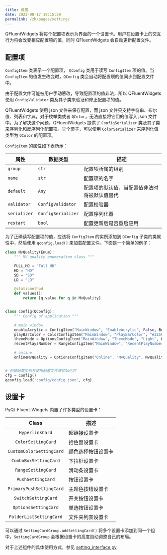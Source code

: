 ```yaml
---
title: 设置
date: 2023-08-17 19:15:59
permalink: /zh/pages/setting/
---
```


QFluentWidgets 将每个配置项表示为界面的一个设置卡。用户在设置卡上的交互行为将会改变相应配置项的值，同时 QFluentWidgets 会自动更新配置文件。

## 配置项

 `ConfigItem` 类表示一个配置项， `QConfig` 类用于读写 `ConfigItem` 项的值。当 `ConfigItem` 的值发生改变时，`QConfig` 类会自动将配置项的值同步到配置文件中。

由于配置文件可能被用户手动篡改，导致配置项的值非法，所以 QFluentWidgets 使用 `ConfigValidator` 类及其子类来验证和修正配置项的值。

QFluentWidgets 使用 json 文件来保存配置，而 json 文件只支持字符串、布尔值、列表和字典，对于枚举类或者 `QColor`，无法直接将它们的值写入 json 文件中。为了解决这个问题，QFluentWidgets 提供了 `ConfigSerializer` 类及其子类来序列化和反序列化配置项。举个栗子，可以使用 `ColorSerializer` 来序列化值类型为 `QColor` 的配置项。

`ConfigItem` 的属性如下表所示：

| 属性         | 数据类型           | 描述                                         |
| ------------ | ------------------ | -------------------------------------------- |
| `group`      | `str`              | 配置项所属的组别                             |
| `name`       | `str`              | 配置项的名字                                 |
| `default`    | `Any`              | 配置项的默认值，当配置值非法时将被默认值替代 |
| `validator`  | `ConfigValidator`  | 配置校验器                                   |
| `serializer` | `ConfigSerializer` | 配置序列化器                                 |
| `restart`    | `bool`             | 配置更新后是否重启应用                       |

为了正确读写配置项的值，应该将 `ConfigItem` 的实例添加到 `QConfig` 子类的类属性中，然后使用 `qconfig.load()` 来加载配置文件。下面是一个简单的例子：

```python
class MvQuality(Enum):
    """ MV quality enumeration class """

    FULL_HD = "Full HD"
    HD = "HD"
    SD = "SD"
    LD = "LD"

    @staticmethod
    def values():
        return [q.value for q in MvQuality]


class Config(QConfig):
    """ Config of application """

    # main window
    enableAcrylic = ConfigItem("MainWindow", "EnableAcrylic", False, BoolValidator())
    playBarColor = ColorConfigItem("MainWindow", "PlayBarColor", "#225C7F")
    themeMode = OptionsConfigItem("MainWindow", "ThemeMode", "Light", OptionsValidator(["Light", "Dark", "Auto"]), restart=True)
    recentPlaysNumber = RangeConfigItem("MainWindow", "RecentPlayNumbers", 300, RangeValidator(10, 300))

    # online
    onlineMvQuality = OptionsConfigItem("Online", "MvQuality", MvQuality.FULL_HD, OptionsValidator(MvQuality), EnumSerializer(MvQuality))


# 创建配置实例并使用配置文件来初始化它
cfg = Config()
qconfig.load('config/config.json', cfg)
```

## 设置卡

PyQt-Fluent-Widgets 内置了许多类型的设置卡：

|          Class           | 描述               |
| :----------------------: | ------------------ |
|     `HyperlinkCard`      | 超链接设置卡       |
|    `ColorSettingCard`    | 拾色器设置卡       |
| `CustomColorSettingCard` | 颜色选择按钮设置卡 |
|  `ComboBoxSettingCard`   | 下拉框设置卡       |
|    `RangeSettingCard`    | 滑动条设置卡       |
|    `PushSettingCard`     | 按钮设置卡         |
| `PrimaryPushSettingCard` | 主题色按钮设置卡   |
|   `SwitchSettingCard`    | 开关按钮设置卡     |
|   `OptionsSettingCard`   | 单选按钮设置卡     |
| `FolderListSettingCard`  | 文件夹列表设置卡   |

可以通过 `SettingCardGroup.addSettingCard()` 将多个设置卡添加到同一个组中，`SettingCardGroup` 会根据设置卡的高度自动调整自己的布局。

对于上述组件的具体使用方式，参见 [setting_interface.py](https://github.com/zhiyiYo/PyQt-Fluent-Widgets/blob/master/examples/window/settings/setting_interface.py).



